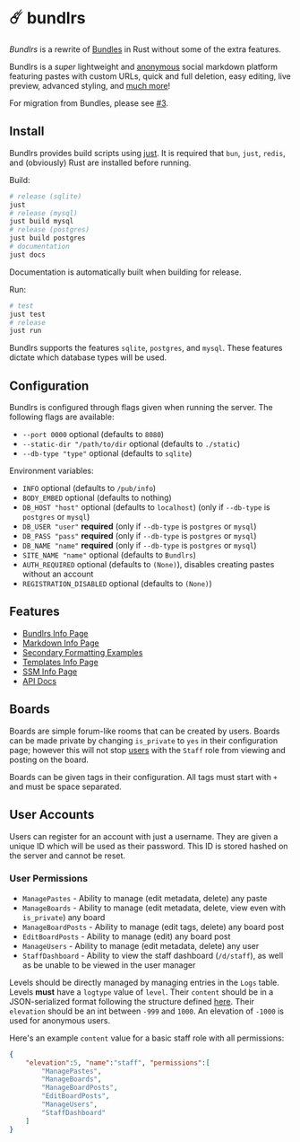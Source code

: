 # ☄️ bundlrs

*Bundlrs* is a rewrite of [Bundles](https://codeberg.org/SentryTwo/bundles) in Rust without some of the extra features.

Bundlrs is a *super* lightweight and [anonymous](#user-accounts) social markdown platform featuring pastes with custom URLs, quick and full deletion, easy editing, live preview, advanced styling, and [much more](#features)!

For migration from Bundles, please see [#3](https://code.stellular.org/stellular/bundlrs/issues/3).

## Install

Bundlrs provides build scripts using [just](https://github.com/casey/just). It is required that `bun`, `just`, `redis`, and (obviously) Rust are installed before running.

Build:

```bash
# release (sqlite)
just
# release (mysql)
just build mysql
# release (postgres)
just build postgres
# documentation
just docs
```

Documentation is automatically built when building for release.

Run:

```bash
# test
just test
# release
just run
```

Bundlrs supports the features `sqlite`, `postgres`, and `mysql`. These features dictate which database types will be used.

## Configuration

Bundlrs is configured through flags given when running the server. The following flags are available:

- `--port 0000` optional (defaults to `8080`)
- `--static-dir "/path/to/dir` optional (defaults to `./static`)
- `--db-type "type"` optional (defaults to `sqlite`)

Environment variables:

- `INFO` optional (defaults to `/pub/info`)
- `BODY_EMBED` optional (defaults to nothing)
- `DB_HOST "host"` optional (defaults to `localhost`) (only if `--db-type` is `postgres` or `mysql`)
- `DB_USER "user"` **required** (only if `--db-type` is `postgres` or `mysql`)
- `DB_PASS "pass"` **required** (only if `--db-type` is `postgres` or `mysql`)
- `DB_NAME "name"` **required** (only if `--db-type` is `postgres` or `mysql`)
- `SITE_NAME "name"` optional (defaults to `Bundlrs`)
- `AUTH_REQUIRED` optional (defaults to `(None)`), disables creating pastes without an account
- `REGISTRATION_DISABLED` optional (defaults to `(None)`)

## Features

- [Bundlrs Info Page](https://stellular.net/pub/info)
- [Markdown Info Page](https://stellular.net/pub/markdown)
- [Secondary Formatting Examples](https://stellular.net/37dbdb2096)
- [Templates Info Page](https://stellular.net/pub/templates)
- [SSM Info Page](https://stellular.net/pub/ssm)
- [API Docs](https://stellular.net/api/docs/bundlrs/index.html)

## Boards

Boards are simple forum-like rooms that can be created by users. Boards can be made private by changing `is_private` to `yes` in their configuration page; however this will not stop [users](#user-accounts) with the `Staff` role from viewing and posting on the board.

Boards can be given tags in their configuration. All tags must start with `+` and must be space separated.

## User Accounts

Users can register for an account with just a username. They are given a unique ID which will be used as their password. This ID is stored hashed on the server and cannot be reset.

### User Permissions

- `ManagePastes` - Ability to manage (edit metadata, delete) any paste
- `ManageBoards` - Ability to manage (edit metadata, delete, view even with `is_private`) any board
- `ManageBoardPosts` - Ability to manage (edit tags, delete) any board post
- `EditBoardPosts` - Ability to manage (edit) any board post
- `ManageUsers` - Ability to manage (edit metadata, delete) any user
- `StaffDashboard` - Ability to view the staff dashboard (`/d/staff`), as well as be unable to be viewed in the user manager

Levels should be directly managed by managing entries in the `Logs` table. Levels **must** have a `logtype` value of `level`. Their `content` should be in a JSON-serialized format following the structure defined [here](https://stellular.net/api/docs/bundlrs/db/bundlesdb/struct.RoleLevel.html). Their `elevation` should be an int between `-999` and `1000`. An elevation of `-1000` is used for anonymous users.

Here's an example `content` value for a basic staff role with all permissions:

```json
{
    "elevation":5, "name":"staff", "permissions":[
        "ManagePastes",
        "ManageBoards",
        "ManageBoardPosts",
        "EditBoardPosts",
        "ManageUsers",
        "StaffDashboard"
    ]
}
```
